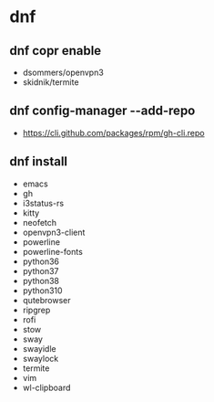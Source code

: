 # dnf
## dnf copr enable
- dsommers/openvpn3
- skidnik/termite
## dnf config-manager --add-repo
- https://cli.github.com/packages/rpm/gh-cli.repo
## dnf install
- emacs
- gh
- i3status-rs
- kitty
- neofetch
- openvpn3-client
- powerline
- powerline-fonts
- python36
- python37
- python38
- python310
- qutebrowser
- ripgrep
- rofi
- stow
- sway
- swayidle
- swaylock
- termite
- vim
- wl-clipboard
